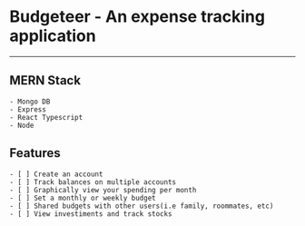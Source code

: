 # Budgeteer - An expense tracking application

---

## MERN Stack

    - Mongo DB
    - Express
    - React Typescript
    - Node

## Features

    - [ ] Create an account
    - [ ] Track balances on multiple accounts
    - [ ] Graphically view your spending per month
    - [ ] Set a monthly or weekly budget
    - [ ] Shared budgets with other users(i.e family, roommates, etc)
    - [ ] View investiments and track stocks


